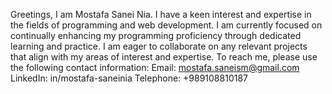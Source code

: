 Greetings, I am Mostafa Sanei Nia.
I have a keen interest and expertise in the fields of programming and web development.
I am currently focused on continually enhancing my programming proficiency through dedicated learning and practice.
I am eager to collaborate on any relevant projects that align with my areas of interest and expertise.
To reach me, please use the following contact information:
Email: mostafa.saneism@gmail.com
LinkedIn: in/mostafa-saneinia
Telephone: +989108810187

<!---
mosisn/mosisn is a ✨ special ✨ repository because its `README.md` (this file) appears on your GitHub profile.
You can click the Preview link to take a look at your changes.
--->
